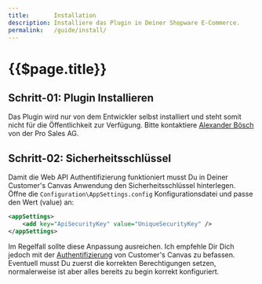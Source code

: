 ```yaml
---
title:       Installation
description: Installiere das Plugin in Deiner Shopware E-Commerce.
permalink:   /guide/install/
---
```


{{$page.title}}
================================================================================

Schritt-01: Plugin Installieren
--------------------------------------------------------------------------------

Das Plugin wird nur von dem Entwickler selbst installiert und steht somit
nicht für die Öffentlichkeit zur Verfügung. Bitte kontaktiere [Alexander Bösch](mailto:prosales@pro-sales.ch)
von der Pro Sales AG.

Schritt-02: Sicherheitsschlüssel
--------------------------------------------------------------------------------

Damit die Web API Authentifizierung funktioniert musst Du in Deiner Customer's 
Canvas Anwendung den Sicherheitsschlüssel hinterlegen. Öffne die `Configuration\AppSettings.config`
Konfigurationsdatei und passe den Wert (value) an:

```xml
<appSettings>
    <add key="ApiSecurityKey" value="UniqueSecurityKey" />
</appSettings>
```

Im Regelfall sollte diese Anpassung ausreichen. Ich empfehle Dir Dich 
jedoch mit der [Authentifizierung] von Customer's Canvas zu befassen. 
Eventuell musst Du zuerst die korrekten Berechtigungen setzen, normalerweise
ist aber alles bereits zu begin korrekt konfiguriert. 


[authentifizierung]: https://customerscanvas.com/docs/cc/authsettings-config.htm
